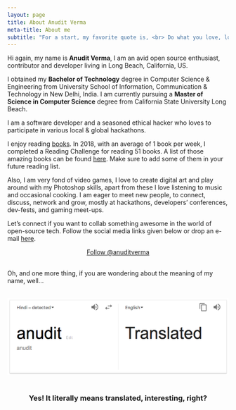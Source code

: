 ```yaml
---
layout: page
title: About Anudit Verma
meta-title: About me
subtitle: "For a start, my favorite quote is, <br> Do what you love, love what you do."
---
```


<div id="aboutme-section">

<p class="about-text">
<span class="fa fa-briefcase about-icon"></span>
  Hi again, my name is <strong>Anudit Verma</strong>, I am an avid open source enthusiast, contributor and developer living in Long Beach, California, US.
</p>

<p class="about-text">
<span class="fa fa-graduation-cap about-icon"></span>
I obtained my <strong>Bachelor of Technology</strong> degree in Computer Science & Engineering from University School of Information, Communication & Technology in New Delhi, India. I am currently pursuing a <strong>Master of Science in Computer Science</strong> degree from California State University Long Beach.
</p>

<p class="about-text">
<span class="fa fa-code about-icon"></span>
I am a software developer and a seasoned ethical hacker who loves to participate in various local & global hackathons.
</p>

<p class="about-text">
<span class="fa fa-book about-icon"></span>
I enjoy reading <a target="_blank" href="https://www.anudit.in/books/">books</a>. In 2018, with an average of 1 book per week, I completed a Reading Challenge for reading 51 books. A list of those amazing books can be found <a target="_blank" href="https://www.goodreads.com/user/year_in_books/2018/82771249">here</a>. Make sure to add some of them in your future reading list.
</p>

<p class="about-text">
<span class="fa fa-heart about-icon"></span>
Also, I am very fond of video games, I love to create digital art and play around with my Photoshop skills, apart from these I love listening to music and occasional cooking. I am eager to meet new people, to connect, discuss, network and grow, mostly at hackathons, developers’ conferences, dev-fests, and gaming meet-ups.
</p>

<p class="about-text">
<span class="fa fa-envelope about-icon"></span>
Let’s connect if you want to collab something awesome in the world of open-source tech. Follow the social media links given below or drop an e-mail <a target="_blank" href="mailto:contact@anudit.in">here</a>.
</p>


<center>
	<a href="https://twitter.com/anuditverma" class="twitter-follow-button" data-size="large" data-show-count="false">Follow @anuditverma</a>
	<script async src="//platform.twitter.com/widgets.js" charset="utf-8"></script>
</center>
<br>

Oh, and one more thing, if you are wondering about the meaning of my name, well...
<br><br>
<center><img src="/img/anudit-meaning.png"></center>
<br>
<center><h3>Yes! It literally means translated, interesting, right? </h3><center>
